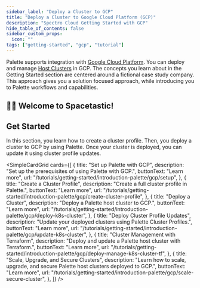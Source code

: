 ```yaml
---
sidebar_label: "Deploy a Cluster to GCP"
title: "Deploy a Cluster to Google Cloud Platform (GCP)"
description: "Spectro Cloud Getting Started with GCP"
hide_table_of_contents: false
sidebar_custom_props:
  icon: ""
tags: ["getting-started", "gcp", "tutorial"]
---
```


Palette supports integration with [Google Cloud Platform](https://cloud.google.com/). You can deploy and manage
[Host Clusters](../../../../glossary-all.md#host-cluster) in GCP. The concepts you learn about in the Getting Started
section are centered around a fictional case study company. This approach gives you a solution focused approach, while
introducing you to Palette workflows and capabilities.

## 🧑‍🚀 Welcome to Spacetastic!

<PartialsComponent category="getting-started" name="spacetastic-landing-intro" />

## Get Started

In this section, you learn how to create a cluster profile. Then, you deploy a cluster to GCP by using Palette. Once
your cluster is deployed, you can update it using cluster profile updates.

<!-- vale off -->

<SimpleCardGrid
  cards={[
    {
      title: "Set up Palette with GCP",
      description: "Set up the prerequisites of using Palette with GCP.",
      buttonText: "Learn more",
      url: "/tutorials/getting-started/introduction-palette/gcp/setup",
    },
    {
      title: "Create a Cluster Profile",
      description: "Create a full cluster profile in Palette.",
      buttonText: "Learn more",
      url: "/tutorials/getting-started/introduction-palette/gcp/create-cluster-profile",
    },
    {
      title: "Deploy a Cluster",
      description: "Deploy a Palette host cluster to GCP.",
      buttonText: "Learn more",
      url: "/tutorials/getting-started/introduction-palette/gcp/deploy-k8s-cluster",
    },
    {
      title: "Deploy Cluster Profile Updates",
      description: "Update your deployed clusters using Palette Cluster Profiles.",
      buttonText: "Learn more",
      url: "/tutorials/getting-started/introduction-palette/gcp/update-k8s-cluster",
    },
    {
      title: "Cluster Management with Terraform",
      description: "Deploy and update a Palette host cluster with Terraform.",
      buttonText: "Learn more",
      url: "/tutorials/getting-started/introduction-palette/gcp/deploy-manage-k8s-cluster-tf",
    },
    {
      title: "Scale, Upgrade, and Secure Clusters",
      description: "Learn how to scale, upgrade, and secure Palette host clusters deployed to GCP.",
      buttonText: "Learn more",
      url: "/tutorials/getting-started/introduction-palette/gcp/scale-secure-cluster",
    },
  ]}
/>
